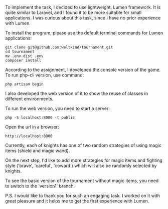 To implement the task, I decided to use lightweight, Lumen framework. It is quite similar to Laravel, and I found it 
to be more suitable for small applications. I was curious about this task, since I have no prior experience with Lumen.

To install the program, please use the default terminal commands for Lumen applications:

```
git clone git@github.com:weltkind/tournament.git
cd tournament
mv .env.dist .env
composer install
```

According to the assignment, I developed the console version of the game. To run php-cli version, use command:
```
php artisan begin
```

I also developed the web version of it to show the reuse of classes in different environments.


To run the web version, you need to start a server:
```
php -S localhost:8000 -t public
```

Open the url in a browser:

```
http://localhost:8000
```

Currently, each of knights has one of two random strategies of using magic items (shield and magic wand). 

On the next step, I'd like to add more strategies for magic items and fighting style ('brave', 'careful', 
'coward') which will also be randomly selected by knights. 

To see the basic version of the tournament without magic items, you need to switch to the 'version1' branch.

P.S.
I would like to thank you for such an engaging task. I worked on it with great pleasure and it helps me to get the 
first experience with Lumen.






